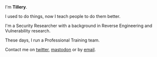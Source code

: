 ---
---

I'm **Tillery**.

I used to do things, now I teach people to do them better.

I'm a Security Researcher with a background in Reverse Engineering and Vulnerability research.

These days, I run a Professional Training team.

Contact me on [twitter], [mastodon] or by [email].

[projects]: /projects
[resume]: /resume
[twitter]: https://twitter.com/AreTillery
[insta]: https://instagram.com/AreTillery
[email]: mailto:contact@tillery.fyi
[mastodon]: https://infosec.exchange/@AreTillery
